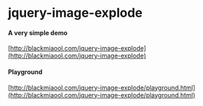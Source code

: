 # jquery-image-explode
#### A very simple demo
[http://blackmiaool.com/jquery-image-explode](http://blackmiaool.com/jquery-image-explode)
#### Playground
[http://blackmiaool.com/jquery-image-explode/playground.html](http://blackmiaool.com/jquery-image-explode/playground.html)
